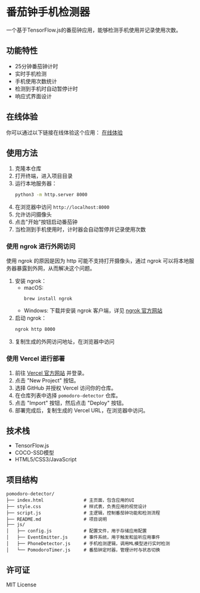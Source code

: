 # 番茄钟手机检测器

一个基于TensorFlow.js的番茄钟应用，能够检测手机使用并记录使用次数。

## 功能特性

- 25分钟番茄钟计时
- 实时手机检测
- 手机使用次数统计
- 检测到手机时自动暂停计时
- 响应式界面设计

## 在线体验

你可以通过以下链接在线体验这个应用：
[在线体验](https://pomodoro-detector.vercel.app/)

## 使用方法

1. 克隆本仓库
2. 打开终端，进入项目目录
3. 运行本地服务器：
    ```bash
    python3 -m http.server 8000
    ```
4. 在浏览器中访问 `http://localhost:8000`
5. 允许访问摄像头
6. 点击"开始"按钮启动番茄钟
7. 当检测到手机使用时，计时器会自动暂停并记录使用次数

### 使用 ngrok 进行外网访问
使用 ngrok 的原因是因为 http 可能不支持打开摄像头，通过 ngrok 可以将本地服务器暴露到外网，从而解决这个问题。

1. 安装 ngrok：
     - macOS:
        ```bash
        brew install ngrok
        ```
     - Windows:
        下载并安装 ngrok 客户端，详见 [ngrok 官方网站](https://ngrok.com/download)
2. 启动 ngrok：
     ```bash
     ngrok http 8000
     ```
3. 复制生成的外网访问地址，在浏览器中访问



### 使用 Vercel 进行部署


1. 前往 [Vercel 官方网站](https://vercel.com) 并登录。
2. 点击 "New Project" 按钮。
3. 选择 GitHub 并授权 Vercel 访问你的仓库。
4. 在仓库列表中选择 `pomodoro-detector` 仓库。
5. 点击 "Import" 按钮，然后点击 "Deploy" 按钮。
6. 部署完成后，复制生成的 Vercel URL，在浏览器中访问。

## 技术栈

- TensorFlow.js
- COCO-SSD模型
- HTML5/CSS3/JavaScript

## 项目结构

```
pomodoro-detector/
├── index.html               # 主页面，包含应用的UI
├── style.css                # 样式表，负责应用的视觉设计
├── script.js                # 主逻辑，控制番茄钟功能和检测流程
├── README.md                # 项目说明
├── js/
│   ├── config.js            # 配置文件，用于存储应用配置
│   ├── EventEmitter.js      # 事件系统，用于触发和监听应用事件
│   ├── PhoneDetector.js     # 手机检测逻辑，调用ML模型进行实时检测
│   └── PomodoroTimer.js     # 番茄钟定时器，管理计时与状态切换
```

## 许可证

MIT License
